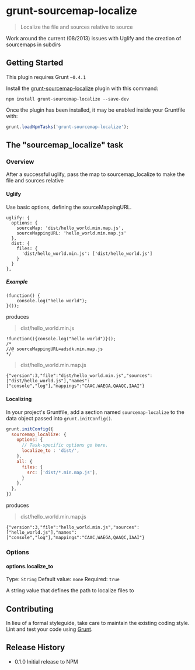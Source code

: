 # grunt-sourcemap-localize

> Localize the file and sources relative to source

Work around the current (08/2013) issues with Uglify and the creation of sourcemaps in subdirs

## Getting Started
This plugin requires Grunt `~0.4.1`

Install the [grunt-sourcemap-localize](https://github.com/abovethewater/grunt-sourcemap-localize) plugin with this command:

```shell
npm install grunt-sourcemap-localize --save-dev
```

Once the plugin has been installed, it may be enabled inside your Gruntfile with:

```js
grunt.loadNpmTasks('grunt-sourcemap-localize');
```

## The "sourcemap_localize" task

### Overview

After a successful uglify, pass the map to sourcemap_localize to make the file and sources relative

#### Uglify

Use basic options, defining the sourceMappingURL.

    uglify: {
      options: {
        sourceMap: 'dist/hello_world.min.map.js',
        sourceMappingURL: 'hello_world.min.map.js'
      },
      dist: {
        files: {
          'dist/hello_world.min.js': ['dist/hello_world.js']
        }
      }
    },


##### Example


    (function() {
        console.log("hello world");
    }());

produces

> dist/hello_world.min.js

    !function(){console.log("hello world")}();
    /*
    //@ sourceMappingURL=adsdk.min.map.js
    */

> dist/hello_world.min.map.js

    {"version":3,"file":"dist/hello_world.min.js","sources":["dist/hello_world.js"],"names":["console","log"],"mappings":"CAAC,WAEGA,QAAQC,IAAI"}


#### Localizing

In your project's Gruntfile, add a section named `sourcemap-localize` to the data object passed into `grunt.initConfig()`.

```js
grunt.initConfig({
  sourcemap_localize: {
    options: {
      // Task-specific options go here.
      localize_to : 'dist/',
    },
    all: {
      files: {
        src: ['dist/*.min.map.js'],
      }
    },
  },
})
```

produces

> dist/hello_world.min.map.js

    {"version":3,"file":"hello_world.min.js","sources":["hello_world.js"],"names":["console","log"],"mappings":"CAAC,WAEGA,QAAQC,IAAI"}



### Options

#### options.localize_to
Type: `String`
Default value: `none`
Required: `true`

A string value that defines the path to localize files to

## Contributing
In lieu of a formal styleguide, take care to maintain the existing coding style. Lint and test your code using [Grunt](http://gruntjs.com/).

## Release History

* 0.1.0 Initial release to NPM
